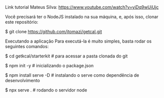 Link tutorial Mateus Silva: https://www.youtube.com/watch?v=yiDq9wUiUjc

Você precisará ter o NodeJS instalado na sua máquina, e, após isso, clonar este repositório:

$ git clone https://github.com/jtomazi/getcal.git

Executando a aplicação Para executá-la é muito simples, basta rodar os seguintes comandos:

$ cd getkcal/starterkit # para acessar a pasta clonada do git

$ npm init -y # inicializando o package.json

$ npm install serve -D # instalando o serve como dependência de desenvolvimento

$ npx serve . # rodando o servidor node
